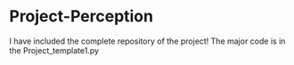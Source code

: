 # Project-Perception

I have included the complete repository of the project! The major code is in the Project_template1.py 
